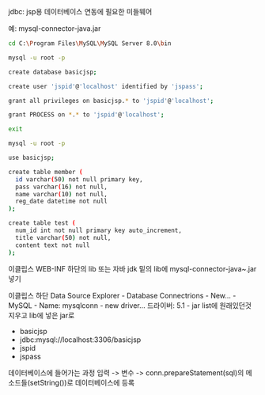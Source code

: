 
jdbc: jsp용 데이터베이스 연동에 필요한 미들웨어

예: mysql-connector-java.jar 

```bash
cd C:\Program Files\MySQL\MySQL Server 8.0\bin

mysql -u root -p

create database basicjsp;

create user 'jspid'@'localhost' identified by 'jspass';

grant all privileges on basicjsp.* to 'jspid'@'localhost';

grant PROCESS on *.* to 'jspid'@'localhost';

exit

mysql -u root -p

use basicjsp;

create table member (
  id varchar(50) not null primary key,
  pass varchar(16) not null,
  name varchar(10) not null,
  reg_date datetime not null
);

create table test (
  num_id int not null primary key auto_increment,
  title varchar(50) not null,
  content text not null
);
```

이클립스 WEB-INF 하단의 lib 또는 자바 jdk 밑의 lib에 mysql-connector-java~.jar 넣기

이클립스 하단 Data Source Explorer - Database Connectrions - New... - MySQL - Name: mysqlconn - new driver... 드라이버: 5.1 - jar list에 원래있던것 지우고 lib에 넣은 jar로


- basicjsp
- jdbc:mysql://localhost:3306/basicjsp
- jspid
- jspass

데이터베이스에 들어가는 과정
입력 -> 변수 -> conn.prepareStatement(sql)의 메소드들(setString())로 데이터베이스에 등록
